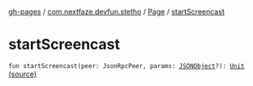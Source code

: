 [gh-pages](../../index.md) / [com.nextfaze.devfun.stetho](../index.md) / [Page](index.md) / [startScreencast](./start-screencast.md)

# startScreencast

`fun startScreencast(peer: JsonRpcPeer, params: `[`JSONObject`](https://developer.android.com/reference/org/json/JSONObject.html)`?): `[`Unit`](https://kotlinlang.org/api/latest/jvm/stdlib/kotlin/-unit/index.html) [(source)](https://github.com/NextFaze/dev-fun/tree/master/devfun-stetho/src/main/java/com/nextfaze/devfun/stetho/Stetho.kt#L100)